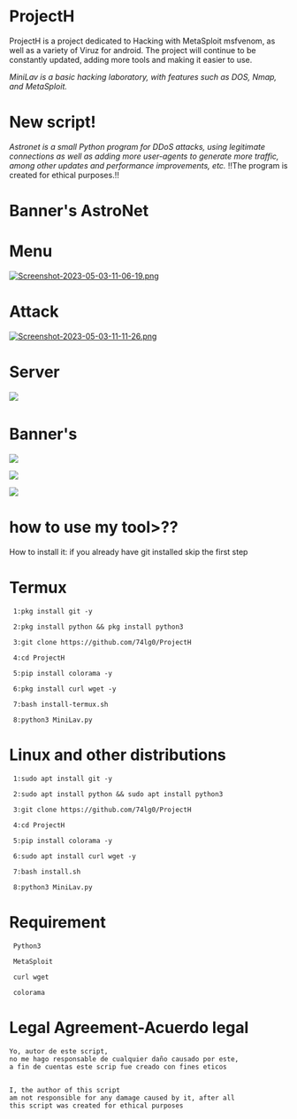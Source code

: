 # ProjectH
ProjectH is a project dedicated to Hacking with MetaSploit msfvenom, as well as a variety of Viruz for android. 
The project will continue to be constantly updated, adding more tools and making it easier to use.

*MiniLav is a basic hacking laboratory, with features such as DOS, Nmap, and MetaSploit.*
# New script!
*Astronet is a small Python program for DDoS attacks, using legitimate connections as well as adding more user-agents to generate more traffic, among other updates and performance improvements, etc.*
!!The program is created for ethical purposes.!!
# Banner's AstroNet
# Menu
[![Screenshot-2023-05-03-11-06-19.png](https://i.postimg.cc/t4Jmm3D6/Screenshot-2023-05-03-11-06-19.png)](https://postimg.cc/VJyRJbxs)
# Attack
[![Screenshot-2023-05-03-11-11-26.png](https://i.postimg.cc/xdSMbYkd/Screenshot-2023-05-03-11-11-26.png)](https://postimg.cc/NKp5W3kh)
# Server
<img src="https://i.postimg.cc/26gZrDfm/Screenshot-2023-05-03-11-13-05.png">
ㅤㅤ

# Banner's
![](https://i.postimg.cc/NMBVm0dy/IMG-20221219-142031.jpg)

![](https://i.postimg.cc/ZqZjDMp2/IMG-20221219-142052.jpg)

![](https://i.postimg.cc/W1KqdFbn/IMG-20221219-142111.jpg)
# how to use my tool>??
How to install it: 
if you already have git installed skip the first step
 # Termux
     1:pkg install git -y
     
     2:pkg install python && pkg install python3
     
     3:git clone https://github.com/74lg0/ProjectH
     
     4:cd ProjectH
      
     5:pip install colorama -y 
     
     6:pkg install curl wget -y
     
     7:bash install-termux.sh
     
     8:python3 MiniLav.py
     
# Linux and other distributions
     1:sudo apt install git -y
     
     2:sudo apt install python && sudo apt install python3
     
     3:git clone https://github.com/74lg0/ProjectH
     
     4:cd ProjectH
     
     5:pip install colorama -y
     
     6:sudo apt install curl wget -y
     
     7:bash install.sh
     
     8:python3 MiniLav.py
     
# Requirement
     
     Python3
     
     MetaSploit
     
     curl wget
     
     colorama
     
     
# Legal Agreement-Acuerdo legal
    Yo, autor de este script,
    no me hago responsable de cualquier daño causado por este,
    a fin de cuentas este scrip fue creado con fines eticos
    
    
    I, the author of this script
    am not responsible for any damage caused by it, after all 
    this script was created for ethical purposes
